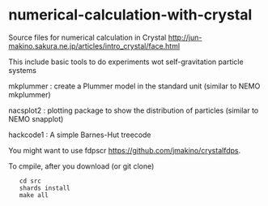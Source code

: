 # numerical-calculation-with-crystal

Source files for numerical calculation in Crystal
http://jun-makino.sakura.ne.jp/articles/intro_crystal/face.html

This include basic tools to do experiments wot self-gravitation
particle systems

mkplummer : create a Plummer model in the standard unit (similar to
NEMO mkplummer)

nacsplot2 : plotting package to show the distribution of particles
(similar to NEMO snapplot)

hackcode1 : A simple Barnes-Hut treecode

You might want to use fdpscr https://github.com/jmakino/crystalfdps.

To cmpile, after you download (or git clone)

```
   cd src
   shards install
   make all
```


